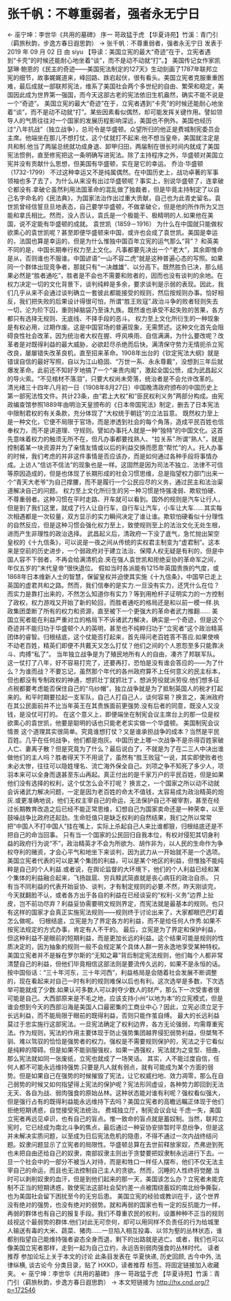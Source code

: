 # 张千帆：不尊重弱者，强者永无宁日

← 巫宁坤：李世华《共用的墓碑》 序一 苛政猛于虎
【华夏诗苑】竹溪：青门引（羁旅秋韵，步逸方春日遐思韵） →
张千帆：不尊重弱者，强者永无宁日
发表于 2019 年 09 月 02 日 由 siyu
【导读：美国立宪的最大“奇迹”在于，立宪者遇到“卡壳”的时候还能耐心地坐着“谈”，而不是动不动就“打”。】
美国传记女作家凯瑟琳·鲍恩的《民主的奇迹——美国宪法制定的127天》生动刻画了1787年联邦立宪的细节，故事娓娓道来，峰回路、跌宕起伏，很有看头。美国立宪者克服重重困难，最后成就一部联邦宪法，维系了美国社会两个多世纪的自由、繁荣和稳定，美国因此成为世界第一强国，而今天这部古老的宪法依旧生机盎然，确实不能不说是一个“奇迹”。
美国立宪的最大“奇迹”在于，立宪者遇到“卡壳”的时候还能耐心地坐着“谈”，而不是动不动就“打”。某些因素看似偶然，却可能发挥关键作用。譬如领导人的气质往往对一个国家的发展历程影响深远，美国也不例外。美国也经历过“八年抗战”（独立战争），总司令是华盛顿。众望所归的他正是费城制宪委员会主席。他端坐在那儿不想打仗，这个仗就打不起来.他不想当皇帝，美国就注定是共和制.他当了两届总统就功成身退、卸甲归田，两届制在很长时间内就成了美国宪法惯例，直至修宪把这一条明确写进宪法。除了主持程序之外，华盛顿对美国立宪并没有贡献什么思想，但美国有华盛顿，实在是它的幸运。
乔治·华盛顿（1732-1799）
不过这种幸运又不是纯属偶然。在中国历史上，战功卓著的军事领袖也多了去了，为什么从来没有出过华盛顿呢？事实上，别说华盛顿了，连拿破仑都没有.拿破仑虽然利用法国革命的混乱做了独裁者，但是毕竟主持制定了以自己名字命名的《民法典》，为国家法治作出过重大贡献，自己也为此青史留名。袁世凯曾经信誓旦旦地表态，自己要学华盛顿，不做拿破仑，但是他的所作所为又岂能和拿氏相比。然而，没人否认，袁氏是一个极能干、极精明的人.如果他在美国，说不定能有华盛顿的成就。
袁世凯（1859－1916）
为什么在中国就只能做权欲熏心的袁世凯呢？甚至即便华盛顿来中国，或许也会成了袁世凯。美国是幸运的，法国也算是幸运的，但是为什么惟独中国百年立宪的运气那么“背”？
和英美不同的是，中国长期奉行权力至上文化。凡事都要先决出一个“老大”，其余即惟命是从，否则谁也不服谁。中国谚语“一山不容二虎”就是这种普遍心态的写照。如果同一个群体出现竞争者，那就只有“一决雌雄”、以分高下。既然胜负已决，那么结果必然是“胜者通吃”，胜者是不会也不需要和败者的，因而也没有谈判的余地。在权力决定一切的文化背景下，谈判纯粹是多余，要求谈判是示弱的表现。因此，我们几乎从来不会通过谈判确立一套彼此都能接受的规则，然后按规则办事。恰好相反，我们把失败的后果设计得很可怕，所谓“胜王败寇”.政治斗争的败者轻则失去一切，沦为阶下囚，重则掉脑袋乃至诛九族。既然谁也承受不起失败的苦果，各方都只有选择无规则、无底线、不择手段的恶斗。
权力至上文化所衍生的一种现象是有权必用，过期作废。这是中国官场的普遍现象，无需赘述。这种文化首先会阻碍良性社会改革，因为统治者大权在握、呼风唤雨、自信满满，为什么要改呢？改革者是对既得利益的最大威胁，必欲赶尽杀绝而后快。满清保守势力无情扼杀立宪改良，屡屡错失改革良机，直至招来革命。1908年出台的《钦定宪法大纲》就是错误自信的最好写照，自以为江山稳固、“万世一系、永永尊戴”，没想到三年后就爆发革命。此前还不知好歹地搞了一个“亲贵内阁”，激起全国公愤，成为武昌起义的导火索。“不见棺材不落泪”，只要大权尚未旁落，统治者是不会允许改革的。
清光绪三十四年八月初一日（1908年8月27日）中国晚清政府颁布的中国历史上第一部宪法性文件。共计23条，由“君上大权”和“臣民权利义务”两部分构成。由宪政编查馆参照1889年由明治天皇颁布的《日本帝国宪法》制定，删去了日本宪法中限制君权的有关条款，充分体现了“大权统于朝廷”的立法旨意。
既然权力至上是一种文化，它便不局限于官场，而是渗透到社会的每个角落，造成平民百姓也信奉权力，而不是讲道理、守规则。譬如办事托人就是一种“独特”的中国文化。这首先意味着权力的触须无所不在，但凡办事都要找熟人、“拉关系”.所谓“熟人”，就是控制着某一块资源并为了亲情友情或以后的利益交换而愿意“帮忙”的人。托人办事的时候，我们考虑的并非这件事情是否应该办，而是如何通过各种手段将事情办成。上访人“信访不信法”的现象也是一样。这固然是因为司法不独立、法律不可信等原因造成的，但是也体现了长期形成的社会习惯思维，总是指望权力部门出来一个“青天大老爷”为自己撑腰，而不是履行一个公民应尽的义务，通过民主和法治渠道解决自己的问题。
权力至上文化所衍生的另一种习惯是恃强凌弱、欺软怕硬、不尊重弱者。这种习惯在平时走路、开车就可以看到。国外的规则是汽车让行人，但是到了我们这里，就成了行人让自行车，自行车让汽车，小车让大车……其实每次相遇都是一次较量，双方显示的实力瞬间决定了谁让谁。欺软怕硬看似十分理性的自然反应，但是这种习惯会强化权力至上，致使规则至上的法治文化无处生根，进而产生非理性的政治选择。
武昌起义后，清政府一下没了底气，急忙抛出架空皇权的《十九信条》，可以说是一夜之间从传统的实权君主制变为“虚君制”。这本来是空前的历史进步，一个弱政府对于建立法治、保障人权无疑是有利的，但是中国人容不下弱者，不再会给满清机会.夹在强人袁世凯和拒绝妥协的革命军之间，年仅五岁的“末代皇帝”很快退位。
假如当时各派能有1215年英国贵族的气度，或1868年日本维新人士的智慧，保留皇权并迫使其实施《十九信条》，中国早已走上英国的虚君共和之路。然而，我们信奉的是实力.一旦没有实力，还凭什么在位？而实力是靠打出来的，不然怎么知道你有实力？等到用枪杆子证明实力的一方控制了政权，权力游戏又开始了新的轮回，而胜者通吃的格局还是和以前一模一样.执政集团垄断了所有的权力和资源，直至被下一个更强大的革命者武力推翻……
美国立宪者能在利益严重对立的格局下不诉诸武力解决，确实是一个奇迹，但是这个奇迹并不能归功于华盛顿个人的英明，甚至也不纯粹归功于“立宪者”这个政治精英团体的睿智。归根结底，这个仗能否打起来，首先得问老百姓答不答应.如果使唤不动老百姓，精英们即便不共戴天又怎么打仗？他们之间的个人恩怨至多只能靠决斗、肉搏“私了”。
当年独立战争是为了殖民地所有人的自由，凑齐了邦联军队。这一仗打了八年，好不容易打完了，还要再打，恐怕是没有谁会答应的——为了什么？为谁而战？不要忘记，虽然那个年代的各州政府算不上任何意义的民主标本，但也都没有专制政权的神通，想抓壮丁就抓壮丁，想派劳役就派劳役.他们想多征点税都要考虑能否保住自己的“乌纱帽”，独立战争就是为了抵制英国人的税才打起来的。和平时期要拉起一支军队，自己人打自己人，谈何容易？换言之，美洲政府在其公民面前并不比当年英王在其贵族面前更强势.没有后者的同意，既没人又没钱，是没仗可打的。
在这个意义上，即便端坐在制宪会议主席台上的那一位是权欲熏心的袁世凯，他要是聪明的话也只能老老实实做一个华盛顿。
美国制宪会议情景
这个道理其实很简单。究竟谁想打仗？又是谁承担战争的成本？当然是平民百姓。几乎在任何战争，他们都是炮灰。中国历史上哪一次战争不是杀得百姓家破人亡、妻离子散？但是究竟为了什么？最后说白了，不就是为了在二三人中决出谁做他们的主人吗？胜者得天下不用说了，虽然有“胜王败寇”一说，其实即使败者也未必太惨，往往可以隐姓埋名、流亡海外保全自己。刘项之争不知死了多少人，项羽本来可以全身而退甚至东山再起。真正付出的是千家万户的平民百姓，但是如果他们没有选择的权利，这个仗怎么会不打呢？
换言之，一个国家之所以动不动就会诉诸武力解决问题，一定是因为老百姓的命太不值钱，太容易成为政治精英的炮灰.或更准确地说，他们无权主宰自己的命运，无法保护自己不被宰割，甚至在经过长期教育改造之后已经不能正常思维，幻想自己为国家卖命还是一种荣幸，以至鼓噪战争比政府还起劲。生命贬值只是缺乏权利的自然结果，我们之所以常常把“中国人不打中国人”挂在嘴上，实际上杀起自己人来比谁都狠，归根结底还是不把自己的命当回事。
只有当一个国家的公民回归自我本位，有权对侵犯其切身利益的政府行为说“不”，政治精英才不会为所欲为、胡作非为，以人民的生命作为争权夺利的赌资，才会心平气和地坐下来谈判，因为武力从一开始就不是一个选项。美国立宪者代表的可以是某个集团的利益，可以是某个地区的利益，但惟独不能纯粹是自己的个人利益.或者说，在舆论监督的大环境下，他们的个人利益已经和某个集体的利益融合起来，飞扬跋扈、穷兵黩武简直就是丧心病狂的政治自杀。
只有当不同利益的代表开始妥协、谈判，才有制定规则的必要.不然，昨天刚谈完，今天就翻脸不认，或者各方出于各自的利益在已经谈妥的“权利-义务”边界上扯皮，岂不前功尽弃？利益妥协需要明文规则界定，而宪法就是最基本的规则。也只有这样的国家才会真正实施宪法规则——规则终于讨论出来了，大家都眼巴巴盯着怎么做呢。
归根结底，立宪是为了界定各方的利益，而不是给任何人作秀.如果不按宪法规定的方式办事，肯定有人不干的。
最后，立宪是为了界定和保护利益，但这种利益不是眼前的短期利益，而是更加长远的利益。这个结果可能是规则的性质决定的，因为抽象的规则一般不会规定某个具体人群一劳永逸地享受某种特权。
美国立宪者并不是躲在罗尔斯的“无知之幕”背后制定宪法规则，他们每个人都非常清楚自己的利益，但他们毕竟相信这部法则是要流传久远的，如果不是永恒的话。按中国俗话：“三十年河东，三十年河西”，利益格局是会随着社会发展不断调整的，现在看起来对自己一时有利的规则难保以后也有利。这次选举是多数，下次选举可能就成了少数.如果认可多数人可以剥夺少数人的财产，那么下一次受害者很可能是自己。大西部原来是不毛之地，应该支持小州“以地为本”的立宪模式，但是谁会想到今天的西部沿海是美国人口最密集的工商业中心？因此，立宪必须立足于长远利益，而不能局限于眼前的既得利益，否则只能作茧自缚。
最大的长远利益莫过于忠实施行这部宪法。一旦宪法确定了权利边界，各方无论强弱，均需尊重宪法。作为规则，宪法的作用主要体现于防止强势集团越界侵犯弱势利益，但桀骜不驯、难以驾驭的恰恰是强势者的权力。强权是不需要规则保护的，宪法之于它看似是纯粹的障碍。但是如果不能驯服强权，如果一遇强权，宪法就为之变型、扭曲，那么宪法就如同一张废纸，立宪也就成了一场笑话。
其实，人不能过度自信，任何人都不可能永远维持强势.只要是凡人就有弱点，就有可能成为某个方面的弱势。但是如果自己在强势的时候摧毁了宪法，让它权威扫地、效力凋零，那么在自己弱势的时候又如何指望得上宪法的保护呢？宪法形同虚设，各种势力即回到无法无天、各自为战、弱肉强食的原始丛林。这种状态能对谁有利呢？强权看似强大，但是强行占有的既得利益能永远维持下去吗？美国立宪者的高瞻远瞩正体现于他们拒绝短期诱惑，自觉接受宪法统治。
费城独立厅，制宪会议会址
千虑一失，美国立宪者再远见卓识，也有自己的盲点。惟一致命的盲点就是蓄奴制。当然，联邦立宪时，它已经成为南北斗争的焦点，最后通过一种妥协安排暂时平息纷争，但是这并未解决实质问题，以至成为日后宪法危机的隐患，不得不通过一次内战终结问题。奴隶问题显示了立宪者的局限性。华盛顿总算在去世前释放家奴，杰弗逊到死也未把自由还给自己的奴隶，南部奴隶主则出于贪婪要把奴隶制永远进行下去。一旦一个社会中的一部分不被当人对待，而是和牲口一样任人摆布，他们不仅无法主宰自己的命运，而且也无法控制自己主人的贪欲。然而，沉睡的人性终将觉醒.当时可以剥削奴隶的血汗，但是到他们起来的那一天，美国该怎么办？立宪者未能克制不正当的短期诱惑，致使宪法这部社会契约差一点被围绕蓄奴的南北纷争撕裂，也为美国社会留下困扰至今的无穷后患。
美国立宪的经验或教训在于，这个世界没有绝对的强势，也没有绝对的弱势。就和再弱的国家也有一定的反抗能力一样，再弱的群体也有自己的报复手段。我们不尊重农民的权利，设置种种不正当的规则歧视这个最弱势的群体.他们对此无可奈何，却可以用同样不负责任的行为给城里人输送有毒的大米、蔬菜、猪肉……一旦陷入相互投毒、以邻为壑的丛林状态，谁都别指望自己能维持强者姿态全身而退，剩下的出路就是逃亡。或者，我们也可以像美国立宪者那样，走到一起为自己立约，永远告别弱肉强食的丛林时代。
读者推荐
参加论坛上关于本文的讨论
此条目发表在 华夏快递, 历史回顾, 古今中外, 法律纵横, 谈古论今 分类目录，贴了 HXKD，读者推荐 标签。将固定链接加入收藏夹。
← 巫宁坤：李世华《共用的墓碑》 序一 苛政猛于虎
【华夏诗苑】竹溪：青门引（羁旅秋韵，步逸方春日遐思韵） →
本文短链接为 http://hx.cnd.org/?p=172546